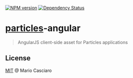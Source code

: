 [![NPM version](https://badge.fury.io/js/particles-angular.png)](http://badge.fury.io/js/particles-angular) 
[![Dependency Status](https://gemnasium.com/particles/particles-angular.png)](https://gemnasium.com/particles/particles-angular)

# [particles](https://github.com/particles/particles)-angular

> AngularJS client-side asset for Particles applications

## License

[MIT](http://en.wikipedia.org/wiki/MIT_License) @ Mario Casciaro